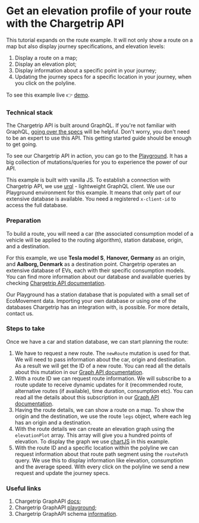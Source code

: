 # Get an elevation profile of your route with the Chargetrip API

This tutorial expands on the route example. It will not only show a route on a map but also display journey specifications, and elevation levels:

1.  Display a route on a map;
2.  Display an elevation plot;
3.  Display information about a specific point in your journey;
4.  Updating the journey specs for a specific location in your journey, when you click on the polyline.

To see this example live 👉 [demo](https://chargetrip.github.io/examples/elevation-plot/).

### Technical stack

The Chargetrip API is built around GraphQL. If you're not familiar with GraphQL, [going over the specs](https://graphql.org/learn/) will be helpful. Don't worry, you don't need to be an expert to use this API. This getting started guide should be enough to get going.

To see our Chargetrip API in action, you can go to the [Playground](https://playground.chargetrip.com/). It has a big collection of mutations/queries for you to experience the power of our API.

This example is built with vanilla JS. To establish a connection with Chargetrip API, we use [urql](https://formidable.com/open-source/urql/) - lightweight GraphQL client.
We use our Playground environment for this example. It means that only part of our extensive database is available. You need a registered `x-client-id` to access the full database.

### Preparation

To build a route, you will need a car (the associated consumption model of a vehicle will be applied to the routing algorithm), station database, origin, and a destination.

For this example, we use **Tesla model S**, **Hanover, Germany** as an origin, and **Aalborg, Denmark** as a destination point.
Chargetrip operates an extensive database of EVs, each with their specific consumption models. You can find more information about our database and available queries by checking [Chargetrip API documentation](https://developers.chargetrip.com/).

Our Playground has a station database that is populated with a small set of EcoMovement data. Importing your own database or using one of the databases Chargetrip has an integration with, is possible. For more details, contact us.

### Steps to take

Once we have a car and station database, we can start planning the route:

1. We have to request a new route. The `newRoute` mutation is used for that. We will need to pass information about the car, origin and destination. As a result we will get the ID of a new route. You can read all the details about this mutation in our [Graph API documentation](https://developers.chargetrip.com/API-Reference/Routes/mutate-route).
2. With a route ID we can request route information. We will subscribe to a route update to receive dynamic updates for it (recommended route, alternative routes (if available), time duration, consumption etc). You can read all the details about this subscription in our [Graph API documentation](https://developers.chargetrip.com/API-Reference/Routes/subscribe-to-route-updates).
3. Having the route details, we can show a route on a map. To show the origin and the destination, we use the route `legs` object, where each leg has an origin and a destination.
4. With the route details we can create an elevation graph using the `elevationPlot` array. This array will give you a hundred points of elevation. To display the graph we use [chartJS](https://www.chartjs.org/docs/latest/) in this example.
5. With the route ID and a specific location within the polyline we can request information about that route path segment using the `routePath` query. We use this to display information like elevation, consumption and the average speed. With every click on the polyline we send a new request and update the journey specs.

### Useful links

1. Chargetrip GraphAPI [docs](https://developers.chargetrip.com/);
2. Chargetrip GraphAPI [playground](https://playground.chargetrip.com/);
3. Chargetrip GraphAPI schema [information](https://voyager.chargetrip.com/).
